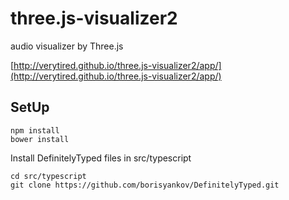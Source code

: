 # three.js-visualizer2
audio visualizer by Three.js


[http://verytired.github.io/three.js-visualizer2/app/](http://verytired.github.io/three.js-visualizer2/app/)

## SetUp 

```
npm install
bower install
```

Install DefinitelyTyped files in src/typescript

```
cd src/typescript
git clone https://github.com/borisyankov/DefinitelyTyped.git
```

